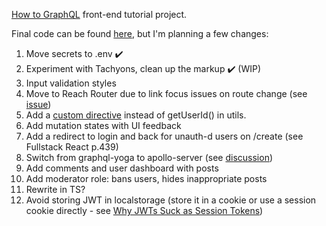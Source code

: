 [How to GraphQL](https://www.howtographql.com/react-apollo/) front-end tutorial project.

Final code can be found [here](https://github.com/howtographql/react-apollo), but I'm planning a few changes:

1. Move secrets to .env ✔️
2. Experiment with Tachyons, clean up the markup ✔️ (WIP)
3. Input validation styles
4. Move to Reach Router due to link focus issues on route change (see [issue](https://github.com/ReactTraining/react-router/issues/5210))
5. Add a [custom directive](https://codeburst.io/use-custom-directives-to-protect-your-graphql-apis-a78cbbe17355) instead of getUserId() in utils.
6. Add mutation states with UI feedback
7. Add a redirect to login and back for unauth-d users on /create (see Fullstack React p.439)
8. Switch from graphql-yoga to apollo-server (see [discussion](https://github.com/prisma/graphql-yoga/issues/449))
9. Add comments and user dashboard with posts
10. Add moderator role: bans users, hides inappropriate posts
11. Rewrite in TS?
12. Avoid storing JWT in localstorage (store it in a cookie or use a session cookie directly - see [Why JWTs Suck as Session Tokens](https://developer.okta.com/blog/2017/08/17/why-jwts-suck-as-session-tokens))

